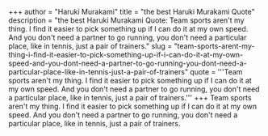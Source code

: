 +++
author = "Haruki Murakami"
title = "the best Haruki Murakami Quote"
description = "the best Haruki Murakami Quote: Team sports aren't my thing. I find it easier to pick something up if I can do it at my own speed. And you don't need a partner to go running, you don't need a particular place, like in tennis, just a pair of trainers."
slug = "team-sports-arent-my-thing-i-find-it-easier-to-pick-something-up-if-i-can-do-it-at-my-own-speed-and-you-dont-need-a-partner-to-go-running-you-dont-need-a-particular-place-like-in-tennis-just-a-pair-of-trainers"
quote = '''Team sports aren't my thing. I find it easier to pick something up if I can do it at my own speed. And you don't need a partner to go running, you don't need a particular place, like in tennis, just a pair of trainers.'''
+++
Team sports aren't my thing. I find it easier to pick something up if I can do it at my own speed. And you don't need a partner to go running, you don't need a particular place, like in tennis, just a pair of trainers.
